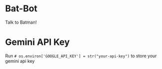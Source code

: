 # Bat-Bot
 Talk to Batman!

# Gemini API Key
 Run ```# os.environ['GOOGLE_API_KEY'] = str("your-api-key")``` to store your gemini api key

